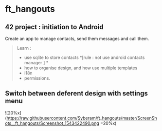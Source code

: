 # ft_hangouts
## 42 project : initiation to Android
Create an app to manage contacts, send them messages and call them.
> Learn :
> - use sqlite to store contacts *[rule : not use android contacts manager ] *
> - how to organise design, and how use multiple templates
> - i18n
> - permissions.

## Switch between deferent design with settings menu
![20%x](<https://raw.githubusercontent.com/Syberam/ft_hangouts/master/ScreenShots__ft_hangouts/Screenshot_1543422490.png> =20%x)


